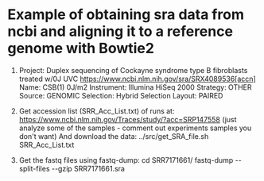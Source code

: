 # Example of obtaining sra data from ncbi and aligning it to a reference genome with Bowtie2 

1) Project: Duplex sequencing of Cockayne syndrome type B fibroblasts treated w/0J UVC 
	https://www.ncbi.nlm.nih.gov/sra/SRX4089536[accn]
	Name: CSB(1) 0J/m2
	Instrument: Illumina HiSeq 2000
	Strategy: OTHER
	Source: GENOMIC
	Selection: Hybrid Selection
	Layout: PAIRED

2) Get accession list (SRR_Acc_List.txt) of runs at:
	https://www.ncbi.nlm.nih.gov/Traces/study/?acc=SRP147558
	(just analyze some of the samples - comment out experiments samples you don't want)
   And download the data:
	../src/get_SRA_file.sh SRR_Acc_List.txt

3) Get the fastq files using fastq-dump:
	cd SRR7171661/
	fastq-dump --split-files --gzip SRR7171661.sra
	

